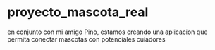 # proyecto_mascota_real
en conjunto con mi amigo Pino, estamos creando una aplicacion que permita conectar mascotas con potenciales cuiadores
